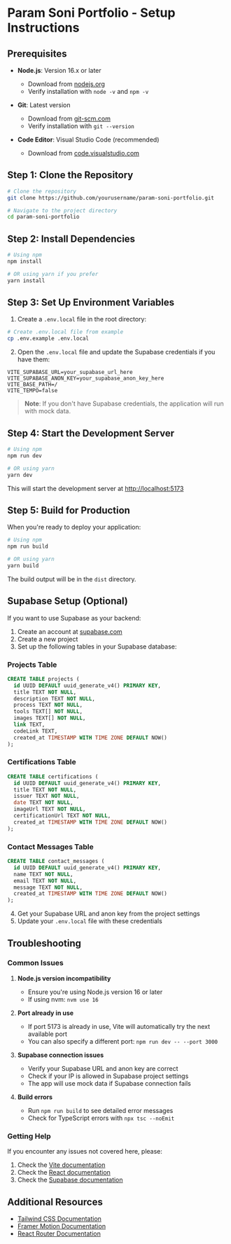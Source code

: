 # Param Soni Portfolio - Setup Instructions

## Prerequisites

- **Node.js**: Version 16.x or later
  - Download from [nodejs.org](https://nodejs.org/)
  - Verify installation with `node -v` and `npm -v`

- **Git**: Latest version
  - Download from [git-scm.com](https://git-scm.com/downloads)
  - Verify installation with `git --version`

- **Code Editor**: Visual Studio Code (recommended)
  - Download from [code.visualstudio.com](https://code.visualstudio.com/)

## Step 1: Clone the Repository

```bash
# Clone the repository
git clone https://github.com/yourusername/param-soni-portfolio.git

# Navigate to the project directory
cd param-soni-portfolio
```

## Step 2: Install Dependencies

```bash
# Using npm
npm install

# OR using yarn if you prefer
yarn install
```

## Step 3: Set Up Environment Variables

1. Create a `.env.local` file in the root directory:

```bash
# Create .env.local file from example
cp .env.example .env.local
```

2. Open the `.env.local` file and update the Supabase credentials if you have them:

```
VITE_SUPABASE_URL=your_supabase_url_here
VITE_SUPABASE_ANON_KEY=your_supabase_anon_key_here
VITE_BASE_PATH=/
VITE_TEMPO=false
```

> **Note**: If you don't have Supabase credentials, the application will run with mock data.

## Step 4: Start the Development Server

```bash
# Using npm
npm run dev

# OR using yarn
yarn dev
```

This will start the development server at [http://localhost:5173](http://localhost:5173)

## Step 5: Build for Production

When you're ready to deploy your application:

```bash
# Using npm
npm run build

# OR using yarn
yarn build
```

The build output will be in the `dist` directory.

## Supabase Setup (Optional)

If you want to use Supabase as your backend:

1. Create an account at [supabase.com](https://supabase.com)
2. Create a new project
3. Set up the following tables in your Supabase database:

### Projects Table
```sql
CREATE TABLE projects (
  id UUID DEFAULT uuid_generate_v4() PRIMARY KEY,
  title TEXT NOT NULL,
  description TEXT NOT NULL,
  process TEXT NOT NULL,
  tools TEXT[] NOT NULL,
  images TEXT[] NOT NULL,
  link TEXT,
  codeLink TEXT,
  created_at TIMESTAMP WITH TIME ZONE DEFAULT NOW()
);
```

### Certifications Table
```sql
CREATE TABLE certifications (
  id UUID DEFAULT uuid_generate_v4() PRIMARY KEY,
  title TEXT NOT NULL,
  issuer TEXT NOT NULL,
  date TEXT NOT NULL,
  imageUrl TEXT NOT NULL,
  certificationUrl TEXT NOT NULL,
  created_at TIMESTAMP WITH TIME ZONE DEFAULT NOW()
);
```

### Contact Messages Table
```sql
CREATE TABLE contact_messages (
  id UUID DEFAULT uuid_generate_v4() PRIMARY KEY,
  name TEXT NOT NULL,
  email TEXT NOT NULL,
  message TEXT NOT NULL,
  created_at TIMESTAMP WITH TIME ZONE DEFAULT NOW()
);
```

4. Get your Supabase URL and anon key from the project settings
5. Update your `.env.local` file with these credentials

## Troubleshooting

### Common Issues

1. **Node.js version incompatibility**
   - Ensure you're using Node.js version 16 or later
   - If using nvm: `nvm use 16`

2. **Port already in use**
   - If port 5173 is already in use, Vite will automatically try the next available port
   - You can also specify a different port: `npm run dev -- --port 3000`

3. **Supabase connection issues**
   - Verify your Supabase URL and anon key are correct
   - Check if your IP is allowed in Supabase project settings
   - The app will use mock data if Supabase connection fails

4. **Build errors**
   - Run `npm run build` to see detailed error messages
   - Check for TypeScript errors with `npx tsc --noEmit`

### Getting Help

If you encounter any issues not covered here, please:

1. Check the [Vite documentation](https://vitejs.dev/guide/)
2. Check the [React documentation](https://reactjs.org/docs/getting-started.html)
3. Check the [Supabase documentation](https://supabase.io/docs)

## Additional Resources

- [Tailwind CSS Documentation](https://tailwindcss.com/docs)
- [Framer Motion Documentation](https://www.framer.com/motion/)
- [React Router Documentation](https://reactrouter.com/docs/en/v6)
